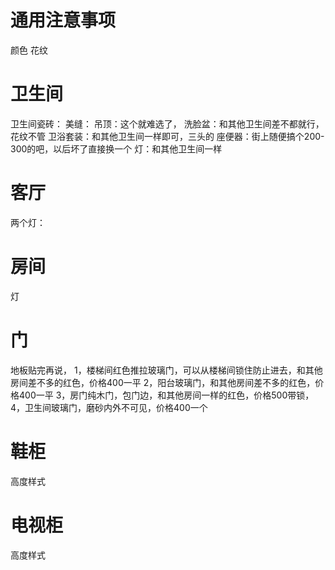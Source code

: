 


# 通用注意事项
颜色
花纹

# 卫生间
卫生间瓷砖：
美缝：
吊顶：这个就难选了，
洗脸盆：和其他卫生间差不都就行，花纹不管
卫浴套装：和其他卫生间一样即可，三头的
座便器：街上随便搞个200-300的吧，以后坏了直接换一个
灯：和其他卫生间一样

# 客厅
两个灯：

# 房间
灯

# 门
地板贴完再说，
1，楼梯间红色推拉玻璃门，可以从楼梯间锁住防止进去，和其他房间差不多的红色，价格400一平
2，阳台玻璃门，和其他房间差不多的红色，价格400一平
3，房门纯木门，包门边，和其他房间一样的红色，价格500带锁，
4，卫生间玻璃门，磨砂内外不可见，价格400一个

# 鞋柜
高度样式

# 电视柜
高度样式

























